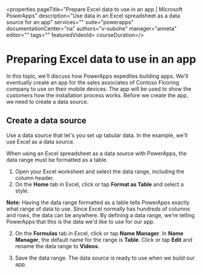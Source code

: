 <properties
   pageTitle="Prepare Excel data to use in an app | Microsoft PowerApps"
   description="Use data in an Excel spreadsheet as a data source for an app"
   services=""
   suite="powerapps"
   documentationCenter="na"
   authors="v-subohe"
   manager="anneta"
   editor=""
   tags=""
   featuredVideoId=
   courseDuration=/>

<tags
   ms.service="powerapps"
   ms.devlang="na"
   ms.topic="get-started-article"
   ms.tgt_pltfrm="na"
   ms.workload="na"
   ms.date="06/29/2017"
   ms.author="v-subohe"/>

# Preparing Excel data to use in an app
In this topic, we'll discuss how PowerApps expedites building apps. We'll eventually create an app for the sales associates of Contoso Flooring company to use on their mobile devices. The app will be used to show the customers how the installation process works. Before we create the app, we need to create a data source.

## Create a data source
Use a data source that let's you set up tabular data. In the example, we'll use Excel as a data source.

When using an Excel spreadsheet as a data source with PowerApps, the data range must be formatted as a table.

1. Open your Excel worksheet and select the data range, including the column header. 
1. On the **Home** tab in Excel, click or tap **Format as Table** and select a style.

  **Note:** Having the data range formatted as a table tells PowerApps exactly what range of data to use. Since Excel normally has hundreds of columns and rows, the data can be anywhere. By defining a data range, we're telling PowerApps that this is the data we'd like to use for our app.

2. On the **Formulas** tab in Excel, click or tap **Name Manager**. In **Name Manager**, the default name for the range is **Table**. Click or tap **Edit** and rename the data range to **Videos**.

3. Save the data range. The data source is ready to use when we build our app.
